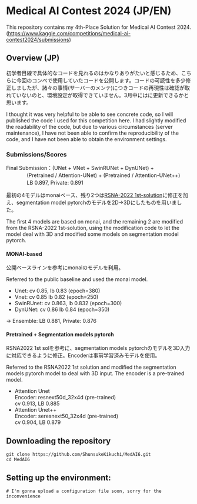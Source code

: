 # Medical AI Contest 2024 (JP/EN)
This repository contains my 4th-Place Solution for Medical AI Contest 2024. (https://www.kaggle.com/competitions/medical-ai-contest2024/submissions)

## Overview (JP)
初学者目線で具体的なコードを見れるのはかなりありがたいと感じるため、こちらに今回のコンペで使用していたコードを公開します。コードの可読性を多少修正しましたが、諸々の事情(サーバーのメンテ)につきコードの再現性は確認が取れていないのと、環境設定が取得できていません。3月中にはに更新できるかと思います。<br>

I thought it was very helpful to be able to see concrete code, so I will published the code I used for this competition here. I had slightly modified the readability of the code, but due to various circumstances (server maintenance), I have not been able to confirm the reproducibility of the code, and I have not been able to obtain the environment settings.

### Submissions/Scores
Final Submission：(UNet + VNet + SwinRUNet + DynUNet) + <br>
　　　　(Pretrained / Attention-UNet) + (Pretrained / Attention-UNet++) <br>
　　　　LB 0.897, Private: 0.891

最初の4モデルはmonaiベース、残り2つは[RSNA-2022 1st-solution](https://www.kaggle.com/code/haqishen/rsna-2022-1st-place-solution-train-stage1)に修正を加え、segmentation model pytorchのモデルを2D→3Dにしたものを用いました。<br>

The first 4 models are based on monai, and the remaining 2 are modified from the RSNA-2022 1st-solution, using the modification code to let the model deal with 3D and modified some models on segmentation model pytorch.

#### MONAI-based
公開ベースラインを参考にmonaiのモデルを利用。

Referred to the public baseline and used the monai model.
- Unet: cv 0.85, lb 0.83 (epoch=380)
- Vnet: cv 0.85 lb 0.82 (epoch=250)
- SwinRUnet: cv 0.863, lb 0.832 (epoch=300)
- DynUNet: cv 0.86 lb 0.84 (epoch=350) <br>

→ Ensemble: LB 0.881, Private: 0.876
<br>
#### Pretrained + Segmentation models pytorch
RSNA2022 1st solを参考に、segmentation models pytorchのモデルを3D入力に対応できるように修正。Encoderは事前学習済みモデルを使用。

Referred to the RSNA2022 1st solution and modified the segmentation models pytorch model to deal with 3D input. The encoder is a pre-trained model.

- Attention Unet <br>
  Encoder: resnext50d_32x4d (pre-trained) <br>
  cv 0.913, LB 0.885
- Attention Unet++ <br>
  Encoder: 	seresnext50_32x4d (pre-trained)<br>
  cv 0.904, LB 0.879



## Downloading the repository
```
git clone https://github.com/ShunsukeKikuchi/MedAI6.git
cd MedAI6
```

## Setting up the environment:
```
# I'm gonna upload a configuration file soon, sorry for the inconvenience
```
